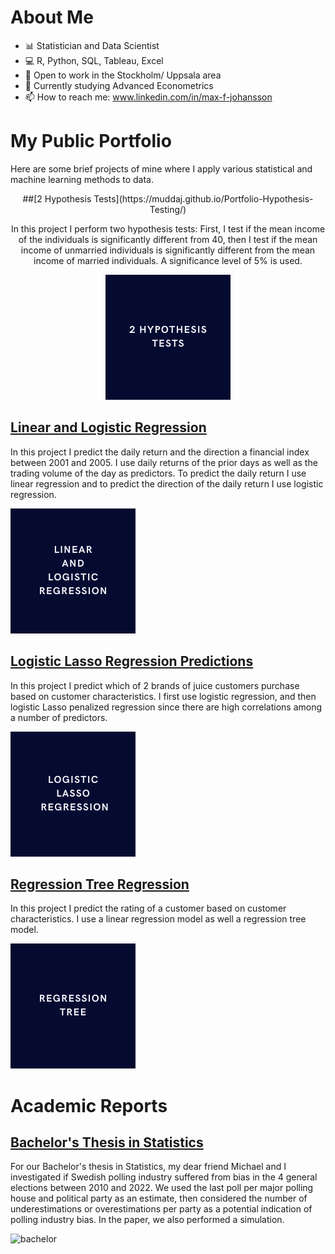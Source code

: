 # About Me
- 📊 Statistician and Data Scientist
- 💻 R, Python, SQL, Tableau, Excel
- 🔭 Open to work in the Stockholm/ Uppsala area
- 🌱 Currently studying Advanced Econometrics
- 📫 How to reach me: www.linkedin.com/in/max-f-johansson

# My Public Portfolio
Here are some brief projects of mine where I apply various statistical and machine learning methods to data. 

<p align="center">
  ##[2 Hypothesis Tests](https://muddaj.github.io/Portfolio-Hypothesis-Testing/)
</p>

<p align="center">
In this project I perform two hypothesis tests: First, I test if the mean income of the individuals is significantly different from 40, then I test if the mean income of unmarried individuals is significantly different from the mean income of married individuals. A significance level of 5% is used. 
</p>

<p align="center">
  <img src="Assets/a1.png" alt="2 Hypothesis Tests"/>
</p>

## [Linear and Logistic Regression](https://muddaj.github.io/Portfolio-case-1/)
In this project I predict the daily return and the direction a financial index between 2001 and 2005. I use daily returns of the prior days as well as the trading volume of the day as predictors. To predict the daily return I use linear regression and to predict the direction of the daily return I use logistic regression.  

![Linear and Logistic Regression](Assets/a2.png)

## [Logistic Lasso Regression Predictions](https://muddaj.github.io/Portfolio-case-2/)
In this project I predict which of 2 brands of juice customers purchase based on customer characteristics. I first use logistic regression, and then logistic Lasso penalized regression since there are high correlations among a number of predictors.

![Logistic Lasso Regression](Assets/a3.png)

## [Regression Tree Regression](https://muddaj.github.io/Portfolio-case-3/)
In this project I predict the rating of a customer based on customer characteristics. I use a linear regression model as well a regression tree model. 

![Regression Tree Regression](Assets/a4.png)

# Academic Reports

## [Bachelor's Thesis in Statistics](https://urn.kb.se/resolve?urn=urn:nbn:se:uu:diva-495793)
For our Bachelor's thesis in Statistics, my dear friend Michael and I investigated if Swedish polling industry suffered from bias in the 4 general elections between 2010 and 2022. We used the last poll per major polling house and political party as an estimate, then considered the number of underestimations or overestimations per party as a potential indication of polling industry bias. In the paper, we also performed a simulation.

![bachelor]()
